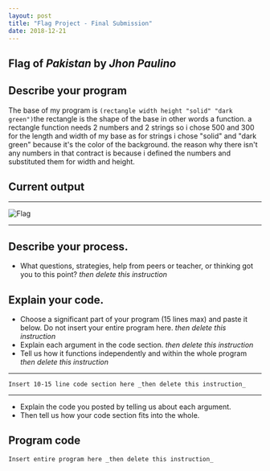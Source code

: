 ```yaml
---
layout: post
title: "Flag Project - Final Submission"
date: 2018-12-21
---
```


## Flag of _Pakistan_ by _Jhon Paulino_

## Describe your program
The base of my program is ```(rectangle width height "solid" "dark green")```the rectangle is the shape of the base in other words a function. a rectangle function needs 2 numbers and 2 strings so i chose 500 and 300 for the length and width of my base as for strings i chose "solid" and "dark green" because it's the color of the background. the reason why there isn't any numbers in that contract is because i defined the numbers and substituted them for width and height.
## Current output



* * *
![Flag](/images/final-flag.png)
* * *

## Describe your process.

-   What questions, strategies, help from peers or teacher, or thinking got you to this point? _then delete this instruction_

<!--- Delete this comment and add your writing -->


## Explain your code.

-   Choose a significant part of your program (15 lines max) and paste it below. Do not insert your entire program here. _then delete this instruction_
-   Explain each argument in the code section. _then delete this instruction_
-   Tell us how it functions independently and within the whole program _then delete this instruction_

* * *

```
Insert 10-15 line code section here _then delete this instruction_
```

* * *

-   Explain the code you posted by telling us about each argument.
-   Then tell us how your code section fits into the whole.
 
<!--- Delete this comment and add your writing -->


## Program code

```
Insert entire program here _then delete this instruction_
```
